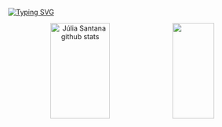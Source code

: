 [![Typing SVG](https://readme-typing-svg.herokuapp.com/?color=8ddbe0&size=35&center=true&vCenter=true&width=1000&lines=HELLO,+My+name+is+Júlia+Santana;I'm+19+years+old;I+study+Systems+Development;Be+Welcome!+:%29)](https://git.io/typing-svg)
<div align="center">  
  
  <div align="center">
  <img width="49%" height="195px" src="https://github-readme-stats.vercel.app/api?username=jzsantana&show_icons=true&count_private=true&hide_border=true&title_color=8ddbe0&icon_color=8ddbe0&text_color=ff91a4&bg_color=0d1117" alt="Júlia Santana github stats" /> 
    <img width="41%" height="195px" src="https://github-readme-stats.vercel.app/api/top-langs/?username=jzsantana&layout=compact&hide_border=true&title_color=ff91a4&text_color=ff91a4&bg_color=0d1117" />
 </div>
